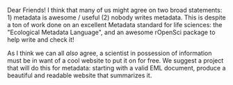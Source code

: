 Dear Friends! I think that many of us might agree on two broad statements: 1) metadata is awesome / useful (2) nobody writes metadata. This is despite a ton of work done on an excellent Metadata standard for life sciences: the "Ecological Metadata Language", and an awesome rOpenSci package to help write and check it!

As I think we can all *also* agree, a scientist in possession of information must be in want of a cool website to put it on for free. We suggest a project that will do this for metadata: starting with a valid EML document, produce a beautiful and readable website that summarizes it. 